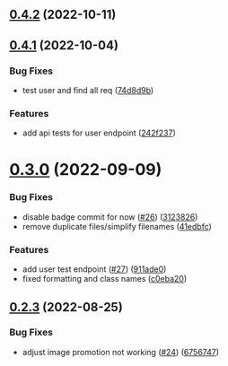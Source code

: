 ## [0.4.2](https://github.com/bcgov/nr-backend-starting-api/compare/v0.4.1...v0.4.2) (2022-10-11)



## [0.4.1](https://github.com/bcgov/nr-backend-starting-api/compare/v0.4.0...v0.4.1) (2022-10-04)


### Bug Fixes

* test user and find all req ([74d8d9b](https://github.com/bcgov/nr-backend-starting-api/commit/74d8d9b67980f7e00d08c02ac7c16287fbd909bf))


### Features

* add api tests for user endpoint ([242f237](https://github.com/bcgov/nr-backend-starting-api/commit/242f237b1c762b59a5502549d8b4a8e82902d046))



# [0.3.0](https://github.com/bcgov/nr-backend-starting-api/compare/v0.2.3...v0.3.0) (2022-09-09)


### Bug Fixes

* disable badge commit for now ([#26](https://github.com/bcgov/nr-backend-starting-api/issues/26)) ([3123826](https://github.com/bcgov/nr-backend-starting-api/commit/31238267985d800e2f882cc7a9497a37f40de18d))
* remove duplicate files/simplify filenames ([41edbfc](https://github.com/bcgov/nr-backend-starting-api/commit/41edbfc3a81c0c18c53e3d57104a385cdb3219e4))


### Features

* add user test endpoint ([#27](https://github.com/bcgov/nr-backend-starting-api/issues/27)) ([911ade0](https://github.com/bcgov/nr-backend-starting-api/commit/911ade08091cc8516dc14572fad13335548c7177))
* fixed formatting and class names ([c0eba20](https://github.com/bcgov/nr-backend-starting-api/commit/c0eba208fa630666a6f4bb88fd26d7e33348ffbc))



## [0.2.3](https://github.com/bcgov/nr-backend-starting-api/compare/v0.2.2...v0.2.3) (2022-08-25)


### Bug Fixes

* adjust image promotion not working ([#24](https://github.com/bcgov/nr-backend-starting-api/issues/24)) ([6756747](https://github.com/bcgov/nr-backend-starting-api/commit/6756747d2896fefa7790e8967397f4220030662d))



